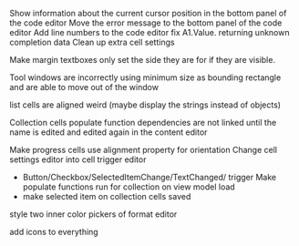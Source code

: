 ﻿

Show information about the current cursor position in the bottom panel of the code editor
Move the error message to the bottom panel of the code editor
Add line numbers to the code editor
fix A1.Value. returning unknown completion data
Clean up extra cell settings

Make margin textboxes only set the side they are for if they are visible.

Tool windows are incorrectly using minimum size as bounding rectangle and are able to move out of the window

list cells are aligned weird (maybe display the strings instead of objects)

Collection cells populate function dependencies are not linked until the name is edited and edited again in the content editor

Make progress cells use alignment property for orientation
Change cell settings editor into cell trigger editor
- Button/Checkbox/SelectedItemChange/TextChanged/ trigger
Make populate functions run for collection on view model load
- make selected item on collection cells saved

style two inner color pickers of format editor

add icons to everything
